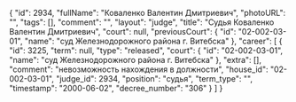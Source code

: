 {
    "id": 2934,
    "fullName": "Коваленко Валентин Дмитриевич",
    "photoURL": "",
    "tags": [],
    "comment": "",
    "layout": "judge",
    "title": "Судья Коваленко Валентин Дмитриевич",
    "court": null,
    "previousCourt": {
        "id": "02-002-03-01",
        "name": "суд Железнодорожного района г. Витебска"
    },
    "career": [
        {
            "id": 3225,
            "term": null,
            "type": "released",
            "court": {
                "id": "02-002-03-01",
                "name": "суд Железнодорожного района г. Витебска"
            },
            "extra": [],
            "comment": "невозможность нахождения в должности",
            "house_id": "02-002-03-01",
            "judge_id": 2934,
            "position": "судья",
            "term_type": "",
            "timestamp": "2000-06-02",
            "decree_number": "306"
        }
    ]
}